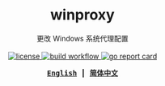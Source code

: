 <h1 align="center">winproxy</h1>

<p align="center">
    更改 Windows 系统代理配置
    <br><br>
    <a href="https://github.com/fhluo/winproxy/blob/main/LICENSE">
        <img src="https://img.shields.io/github/license/fhluo/winproxy" alt="license">
    </a>
    <a href="https://github.com/fhluo/winproxy/actions/workflows/build.yaml">
        <img src="https://github.com/fhluo/winproxy/actions/workflows/build.yaml/badge.svg" alt="build workflow">
    </a>
    <a href="https://goreportcard.com/report/github.com/fhluo/winproxy">
        <img src="https://goreportcard.com/badge/github.com/fhluo/winproxy" alt="go report card">
    </a>
</p>

<div align="center">
<samp>

**[English](readme.md)** ┃ **[简体中文](readme.zh-Hans.md)**

</samp>
</div>
